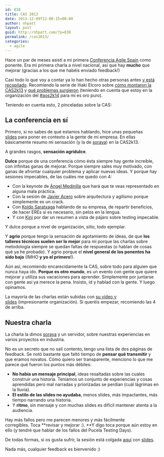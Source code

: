 ```yaml
---
id: 838
title: CAS 2013
date: 2013-12-09T12:00:15+00:00
author: nhpatt
layout: post
guid: http://nhpatt.com/?p=838
permalink: /cas2013/
categories:
  - agile
---
```

Hace un par de meses asistí a mi primera [Conferencia Agile Spain](http://conferencia2013.agile-spain.org/) como ponente. Era mi primera charla a nivel nacional, así que hay **mucho** que mejorar (gracias a los que me habéis enviado feedback!)

Casi todo lo que voy a contar ya lo han hecho otras personas antes [y está recopilado](https://accounts.google.com/ServiceLogin?service=wise&passive=1209600&continue=https%3A%2F%2Fdocs.google.com%2Fdocument%2Fd%2F1O81ft384ZFfgpFOg04JyZbcXsG8WbLcfa2Whfy01iDo%2Fedit&followup=https%3A%2F%2Fdocs.google.com%2Fdocument%2Fd%2F1O81ft384ZFfgpFOg04JyZbcXsG8WbLcfa2Whfy01iDo%2Fedit&ltmpl=docs). Recomiendo la serie de Iñaki Elcoro sobre [cómo montaron la CAS2k13](http://ielcoro.azurewebsites.net/2013/10/15/desmontando-la-conferencia-agile-spain-2013-i/) y [qué problemas surgieron](http://ielcoro.azurewebsites.net/2013/10/17/desmontando-la-conferencia-agile-spain-2013-ii/) (teniendo en cuenta que estoy en la organización del [#aos2k14](https://twitter.com/aos2k14) para mí es oro puro).

Teniendo en cuenta esto, 2 pinceladas sobre la CAS:


## La conferencia en sí

Primero, si no sabes de qué estamos hablando, hice unas pequeñas [slides](http://www.slideshare.net/nhpatt/cas-2013-29224349) para poner en contexto a la gente de mi empresa. En ellas básicamente resumo mi sensación (y la de [soraya](https://twitter.com/sorayavay)) en la CAS2k13.

A grandes rasgos, **sensación agridulce**.

**Dulce** porque de una conferencia cómo ésta siempre hay gente increíble, con infinitas ganas de mejorar. Porque siempre sales muy motivado, con ganas de afrontar cualquier problema y aplicar nuevas ideas. Y porque hay sesiones impecables, de las cuáles me quedo con 4:

  * Con la keynote de [Ángel Medinilla](https://www.youtube.com/watch?v=tQno_-_oxK0) que hará que te veas representado en alguna mala práctica.
  * Con la sesión de [Javier Acero](https://www.youtube.com/watch?v=6TU-Bgf1Gxk) sobre arquitectura y agilismo porque simplemente es un crack.
  * Con [Koldo Saratxaga](https://www.youtube.com/watch?v=StbOO2VtD9U) hablando de su empresa, de repartir beneficios, de hacer EREs si es necesario, sin pelos en la lengua.
  * Y con [Kini](https://www.youtube.com/watch?v=6GAOSwwstO4) por dar un resumen a vista de pájaro sobre testing impecable.

Y dulce porque a nivel de organización, sitio, todo ejemplar.

Y **agrio** porque tengo la sensación de agotamiento de ideas, de que **los talleres técnicos suelen ser lo mejor** para mi porque las charlas sobre metodología siempre se quedan faltas de respuestas (o hablan de cosas qué ya he probado). Y agrio porque el **nivel general de los ponentes ha sido bajo** (IMHO **y yo el primero**!).

Aún así, recomiendo encarecidamente la CAS, sobre todo para alguien que nunca haya ido. **Porque es otro mundo**, es un evento con gente que quiere mejorar y utiliza sus vacaciones para aprender. Simplemente por juntarse con gente así ya merece la pena. Insisto, id y hablad con la gente. Y luego opinamos.

La mayoría de las charlas están subidas con [su vídeo y slides](http://conferencia2013.agile-spain.org/programa/) (impresionante organización). Si queréis empezar, recomiendo las 4 de arriba.

## Nuestra charla

La charla la dimos [soraya](https://twitter.com/sorayavay) y un servidor, sobre nuestras experiencias en varios proyectos en industria.

No es un secreto que no salí contento, tengo una lista de dos páginas de feedback. Se notó bastante que faltó tiempo de **pensar qué transmitir** y que eramos novatos. Cómo quiero ser transparente, menciono lo que me parece qué fueron los puntos más débiles:

  * **No había un mensaje principal**, ideas resaltadas sobre las cuales construir una historia. Teníamos un conjunto de experiencias y cosas aprendidas pero mal narradas y priorizadas se perdían (cuál lágrimas en la lluvia).
  * **El estilo de las slides no ayudaba**, menos slides, más impactantes, más tiempo narrando una historia.
  * Y **ritmo**, sin mensaje y con muchas slides es difícil mantener atenta a la audiencia.

Hay más fallos pero me parecen menores y más fácilmente corregibles. Toca **revisar y mejorar :). **Y digo toca porque aún estoy en ello (y tendré que hablar de los fallos del Pucela Testing Days).

De todas formas, si os gusta sufrir, la sesión está colgada [aquí](https://www.youtube.com/watch?v=-76zEz9brVg) con [slides](http://nhpatt.com/slides/lo_que_aprendi/#/step-1).

Nada más, cualquier feedback es bienvenido :)

